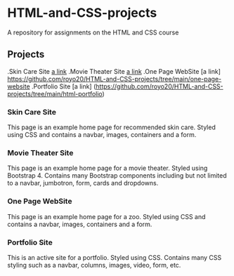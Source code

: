# HTML-and-CSS-projects
A repository for assignments on the HTML and CSS course 

## Projects
.Skin Care Site [a link](https://github.com/royo20/HTML-and-CSS-projects/tree/main/skinCare-project)
.Movie Theater Site [a link](https://github.com/royo20/HTML-and-CSS-projects/tree/main/academy-cinema)
.One Page WebSite [a link] https://github.com/royo20/HTML-and-CSS-projects/tree/main/one-page-website
.Portfolio Site [a link] (https://github.com/royo20/HTML-and-CSS-projects/tree/main/html-portfolio)

### Skin Care Site
This page is an example home page for recommended skin care. Styled using CSS and contains a navbar, images, containers and a form.

### Movie Theater Site
This page is an example home page for a movie theater. Styled using Bootstrap 4. Contains many Bootstrap components including but not limited to a navbar, jumbotron, form, cards and dropdowns.

### One Page WebSite
This page is an example home page for a zoo. Styled using CSS and contains a navbar, images, containers and a form.

### Portfolio Site 
This is an active site for a portfolio. Styled using CSS. Contains many CSS styling such as a navbar, columns, images, video, form, etc. 
